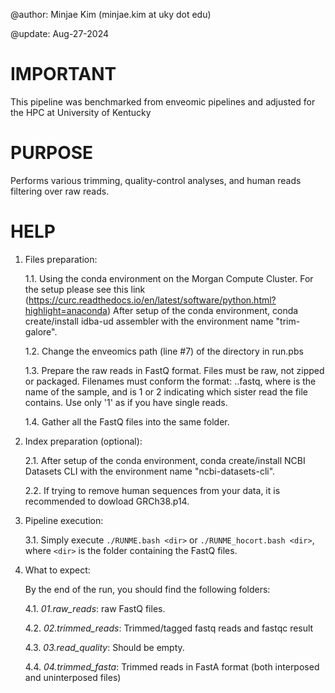 @author: Minjae Kim (minjae.kim at uky dot edu)

@update: Aug-27-2024

# IMPORTANT

This pipeline was benchmarked from enveomic pipelines and adjusted for the HPC at University of Kentucky

# PURPOSE

Performs various trimming, quality-control analyses, and human reads filtering over raw reads.

# HELP

1. Files preparation:

   1.1. Using the conda environment on the Morgan Compute Cluster. For the setup please see this link 
         (https://curc.readthedocs.io/en/latest/software/python.html?highlight=anaconda)
   		After setup of the conda environment, conda create/install idba-ud assembler with the environment name "trim-galore".
   
   1.2. Change the enveomics path (line #7) of the directory in run.pbs 
   
   1.3. Prepare the raw reads in FastQ format. Files must be raw, not zipped or packaged.
         Filenames must conform the format: <name>.<sis>.fastq, where <name> is the name
         of the sample, and <sis> is 1 or 2 indicating which sister read the file contains.
         Use only '1' as <sis> if you have single reads.
   
   1.4. Gather all the FastQ files into the same folder.

2. Index preparation (optional):

   2.1. After setup of the conda environment, conda create/install NCBI Datasets CLI with the environment name
         "ncbi-datasets-cli".

   2.2. If trying to remove human sequences from your data, it is recommended to dowload GRCh38.p14.

4. Pipeline execution:
   
   3.1. Simply execute `./RUNME.bash <dir>` or `./RUNME_hocort.bash <dir>`, where `<dir>` is the folder containing
         the FastQ files.

5. What to expect:

   By the end of the run, you should find the following folders:
   
   4.1. *01.raw_reads*: raw FastQ files.
   
   4.2. *02.trimmed_reads*: Trimmed/tagged fastq reads and fastqc result

   4.3. *03.read_quality*: Should be empty. 

   4.4. *04.trimmed_fasta*: Trimmed reads in FastA format (both interposed and uninterposed files) 

